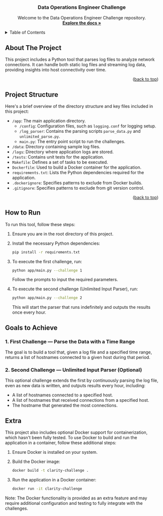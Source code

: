 <!-- Improved compatibility of back to top link: See: https://github.com/othneildrew/Best-README-Template/pull/73 -->
<a name="readme-top"></a>

<h3 align="center">Data Operations Engineer Challenge</h3>

  <p align="center">
    Welcome to the Data Operations Engineer Challenge repository.
    <br />
    <a href="[https://github.com/your_username/repo_name](https://github.com/massibrevo/dataeng-challenge)"><strong>Explore the docs »</strong></a>
  </p>
</div>

<!-- TABLE OF CONTENTS -->
<details>
  <summary>Table of Contents</summary>
  <ol>
    <li><a href="#about-the-project">About The Project</a></li>
    <li>
      <a href="#project-structure">Project Structure</a>
    </li>
    <li>
      <a href="#how-to-run">How to Run</a>
    </li>
    <li>
      <a href="#running-the-application">Running the Application</a>
      <ul>
        <li><a href="#first-challenge">First Challenge</a></li>
        <li><a href="#second-challenge">Second Challenge</a></li>
      </ul>
    </li>
    <li><a href="#challenges">Challenges</a></li>
    <li><a href="#running-with-docker">Running with Docker (Optional)</a></li>
    <li><a href="#testing">Testing</a></li>
    <li><a href="#additional-information">Additional Information</a></li>
  </ol>
</details>

<!-- ABOUT THE PROJECT -->
## About The Project

This project includes a Python tool that parses log files to analyze network connections. It can handle both static log files and streaming log data, providing insights into host connectivity over time.

<p align="right">(<a href="#readme-top">back to top</a>)</p>

<!-- PROJECT STRUCTURE -->
## Project Structure

Here's a brief overview of the directory structure and key files included in this project:

- `/app`: The main application directory.
  - `/config`: Configuration files, such as `logging.conf` for logging setup.
  - `/log_parser`: Contains the parsing scripts `parse_data.py` and `unlimited_parse.py`.
  - `main.py`: The entry point script to run the challenges.
- `/data`: Directory containing sample log files.
- `/logs`: Directory where application logs are stored.
- `/tests`: Contains unit tests for the application.
- `Makefile`: Defines a set of tasks to be executed.
- `Dockerfile`: Used to build a Docker container for the application.
- `requirements.txt`: Lists the Python dependencies required for the application.
- `.dockerignore`: Specifies patterns to exclude from Docker builds.
- `.gitignore`: Specifies patterns to exclude from git version control.

<p align="right">(<a href="#readme-top">back to top</a>)</p>

<!-- HOW TO RUN -->
## How to Run

To run this tool, follow these steps:

1. Ensure you are in the root directory of this project.
2. Install the necessary Python dependencies:

    ```sh
    pip install -r requirements.txt
    ```

3. To execute the first challenge, run:

    ```sh
    python app/main.py --challenge 1
    ```

   Follow the prompts to input the required parameters.

4. To execute the second challenge (Unlimited Input Parser), run:

    ```sh
    python app/main.py --challenge 2
    ```

   This will start the parser that runs indefinitely and outputs the results once every hour.

## Goals to Achieve

### 1. First Challenge — Parse the Data with a Time Range

The goal is to build a tool that, given a log file and a specified time range, returns a list of hostnames connected to a given host during that period.

### 2. Second Challenge — Unlimited Input Parser (Optional)

This optional challenge extends the first by continuously parsing the log file, even as new data is written, and outputs results every hour, including:

- A list of hostnames connected to a specified host.
- A list of hostnames that received connections from a specified host.
- The hostname that generated the most connections.

## Extra

This project also includes optional Docker support for containerization, which hasn't been fully tested. To use Docker to build and run the application in a container, follow these additional steps:

1. Ensure Docker is installed on your system.
2. Build the Docker image:

    ```sh
    docker build -t clarity-challenge .
    ```

3. Run the application in a Docker container:

    ```sh
    docker run -it clarity-challenge
    ```

Note: The Docker functionality is provided as an extra feature and may require additional configuration and testing to fully integrate with the challenges.

